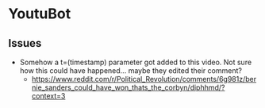 # YoutuBot

## Issues
* Somehow a t=(timestamp) parameter got added to this video. Not sure how this could have happened... maybe they edited their comment?
  * https://www.reddit.com/r/Political_Revolution/comments/6g981z/bernie_sanders_could_have_won_thats_the_corbyn/diphhmd/?context=3
